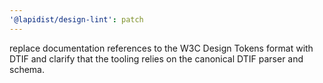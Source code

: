 ```yaml
---
'@lapidist/design-lint': patch
---
```


replace documentation references to the W3C Design Tokens format with DTIF and clarify that the tooling relies on the canonical DTIF parser and schema.
